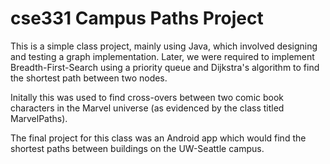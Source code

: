 # cse331 Campus Paths Project

This is a simple class project, mainly using Java, which involved designing and testing a graph implementation. Later, we were required to implement Breadth-First-Search using a priority queue and Dijkstra's algorithm to find the shortest path between two nodes.

Initally this was used to find cross-overs between two comic book characters in the Marvel universe (as evidenced by the class titled MarvelPaths).

The final project for this class was an Android app which would find the shortest paths between buildings on the UW-Seattle campus.
